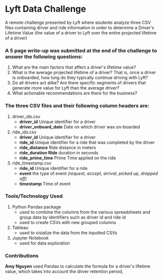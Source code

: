 # Lyft Data Challenge

A remote challenge presented by Lyft where students analyze three CSV files containing driver and ride information in order to determine a Driver's Lifetime Value (the value of a driver to Lyft over the entire projected lifetime of a driver)

### A 5 page write-up was submitted at the end of the challenge to answer the following questions:
1. What are the main factors that affect a driver's lifetime value? 
2. What is the average projected lifetime of a driver? That is, once a driver is onboarded, how long do they typically continue driving with Lyft? 
3. Do all drivers act alike? Are there specific segments of drivers that generate more value for Lyft than the average driver? 
4. What actionable recommendations are there for the business? 

### The three CSV files and their following column headers are:
1. driver_ids.csv 
   - **driver_id** Unique identifier for a driver
   - **driver_onboard_date** Date on which driver was on-boarded 
2. ride_ids.csv
   - **driver_id** Unique identifier for a driver
   - **ride_id** Unique identifier for a ride that was completed by the driver
   - **ride_distance** Ride distance in meters
   - **ride_duration Ride** duration in seconds 
   - **ride_prime_time** Prime Time applied on the ride
3. ride_timestamp.csv
   - **ride_id** Unique identifier for a ride
   - **event** the type of event *(request, accept, arrival, picked up, dropped off)*
   - **timestamp** Time of event
   
### Tools/Technology Used
1. Python Pandas package
   - used to combine the columns from the various spreadsheets and group data by identifiers such as driver id and ride id
   - used to create CSVs with new grouped columns
2. Tableau
   - used to visialize the data from the inputted CSVs
3. Jupyter Notebook
   - used for data exploration 

### Contributions

**Amy Nguyen** used Pandas to calculate the formula for a driver's lifetime value, which takes into account the driver retention period,  
